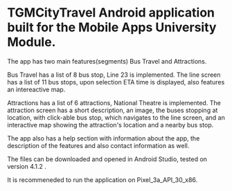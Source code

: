 # TGMCityTravel Android application built for the Mobile Apps University Module.

The app has two main features(segments) Bus Travel and Attractions.

Bus Travel has a list of 8 bus stop, Line 23 is implemented.
The line screen has a list of 11 bus stops, upon selection ETA time is displayed, also features an intereactive map.

Attractions has a list of 6 attractions, National Theatre is implemented.
The attraction screen has a short description, an image, the buses stopping at location, with click-able bus stop, which navigates to the line screen, 
and an interactive map showing the attraction's location and a nearby bus stop.

The app also has a help section with information about the app, the description of the features and also contact information as well.


The files can be downloaded and opened in Android Studio, tested on version 4.1.2 .

It is recommeneded to run the application on Pixel_3a_API_30_x86.

